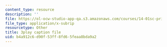 ```yaml
---
content_type: resource
description: ''
file: https://ol-ocw-studio-app-qa.s3.amazonaws.com/courses/14-01sc-principles-of-microeconomics-fall-2011/b4a912c6d90f53ff8fd65feaa8bda9a2_kEJf57FF0Vs.vtt
file_type: application/x-subrip
resourcetype: Other
title: 3play caption file
uid: b4a912c6-d90f-53ff-8fd6-5feaa8bda9a2
---
```

